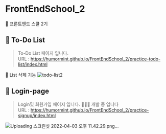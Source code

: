 # FrontEndSchool_2
🦁 프론트엔드 스쿨 2기
<br>

## 📌 To-Do List
> To-Do List 페이지 입니다. <br>
> URL : https://humormint.github.io/FrontEndSchool_2/practice-todo-list/index.html <br>

🧷 List 삭제 기능
![todo-list2](https://user-images.githubusercontent.com/93469760/161381891-d2f2a763-4354-4240-96ff-fde5f7904415.gif) <br>

## 📌 Login-page
> Login및 회원가입 페이지 입니다. 🧑🏻‍💻 개발 중 입니다 <br>
> URL : https://humormint.github.io/FrontEndSchool_2/practice-signup/index.html <br>

![Uploading 스크린샷 2022-04-03 오후 11.42.29.png…]()
